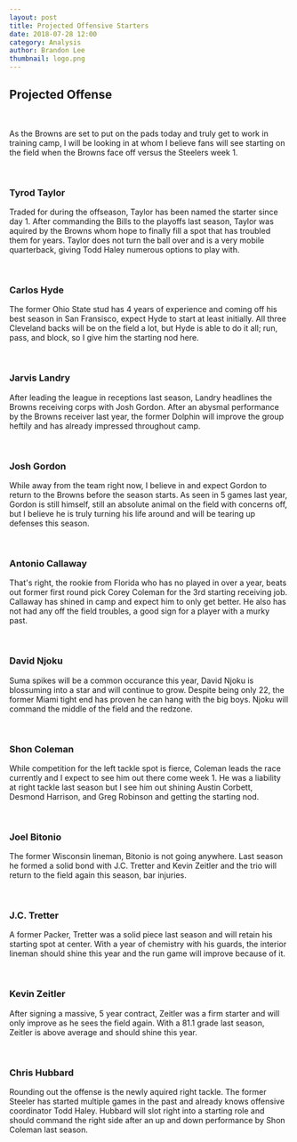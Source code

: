 ```yaml
---
layout: post
title: Projected Offensive Starters
date: 2018-07-28 12:00
category: Analysis
author: Brandon Lee
thumbnail: logo.png
---
```


## Projected Offense

<br>

As the Browns are set to put on the pads today and truly get to work in training camp, I will be looking in at whom I believe fans will see starting on the field when the Browns face off versus the Steelers week 1.

<br>

### Tyrod Taylor

Traded for during the offseason, Taylor has been named the starter since day 1. After commanding the Bills to the playoffs last season, Taylor was aquired by the Browns whom hope to finally fill a spot that has troubled them for years. Taylor does not turn the ball over and is a very mobile quarterback, giving Todd Haley numerous options to play with.

<br>

### Carlos Hyde

The former Ohio State stud has 4 years of experience and coming off his best season in San Fransisco, expect Hyde to start at least initially. All three Cleveland backs will be on the field a lot, but Hyde is able to do it all; run, pass, and block, so I give him the starting nod here.

<br>

### Jarvis Landry

After leading the league in receptions last season, Landry headlines the Browns receiving corps with Josh Gordon. After an abysmal performance by the Browns receiver last year, the former Dolphin will improve the group heftily and has already impressed throughout camp.

<br>

### Josh Gordon

While away from the team right now, I believe in and expect Gordon to return to the Browns before the season starts. As seen in 5 games last year, Gordon is still himself, still an absolute animal on the field with concerns off, but I believe he is truly turning his life around and will be tearing up defenses this season.

<br>

### Antonio Callaway

That's right, the rookie from Florida who has no played in over a year, beats out former first round pick Corey Coleman for the 3rd starting receiving job. Callaway has shined in camp and expect him to only get better. He also has not had any off the field troubles, a good sign for a player with a murky past.

<br>

### David Njoku

Suma spikes will be a common occurance this year, David Njoku is blossuming into a star and will continue to grow. Despite being only 22, the former Miami tight end has proven he can hang with the big boys. Njoku will command the middle of the field and the redzone.

<br>

### Shon Coleman

While competition for the left tackle spot is fierce, Coleman leads the race currently and I expect to see him out there come week 1. He was a liability at right tackle last season but I see him out shining Austin Corbett, Desmond Harrison, and Greg Robinson and getting the starting nod.

<br>

### Joel Bitonio

The former Wisconsin lineman, Bitonio is not going anywhere. Last season he formed a solid bond with J.C. Tretter and Kevin Zeitler and the trio will return to the field again this season, bar injuries.

<br>

### J.C. Tretter 

A former Packer, Tretter was a solid piece last season and will retain his starting spot at center. With a year of chemistry with his guards, the interior lineman should shine this year and the run game will improve because of it.

<br>

### Kevin Zeitler

After signing a massive, 5 year contract, Zeitler was a firm starter and will only improve as he sees the field again. With a 81.1 grade last season, Zeitler is above average and should shine this year.

<br>

### Chris Hubbard

Rounding out the offense is the newly aquired right tackle. The former Steeler has started multiple games in the past and already knows offensive coordinator Todd Haley. Hubbard will slot right into a starting role and should command the right side after an up and down performance by Shon Coleman last season.






